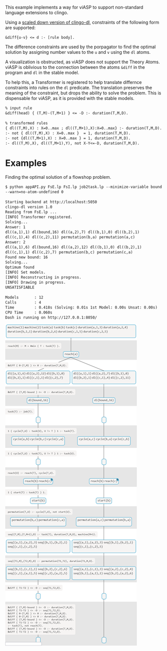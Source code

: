 This example implements a way for viASP to support non-standard language extensions to clingo.

Using a [scaled down version of clingo-dl](https://github.com/potassco/clingo/tree/master/examples/clingo/dl), constraints of the following form are supported:

    &diff{u-v} <= d :- [rule body].

The difference constraints are used by the porpagator to find the optimal solution by assigning number values to the `u` and `v` using the `dl` atoms. 

A visualization is obstructed, as viASP does not support the Theory Atoms. viASP is oblivious to the connection between the atoms `&diff` in the program and `dl` in the stable model.

To help this, a Transformer is registered to help translate differnce constraints into rules on the `dl` predicate. The translation preserves the meaning of the constraint, but drops the ability to solve the problem. This is dispensable for viASP, as it is provided with the stable models.

    % input rule
    &diff(head) { (T,M)-(T,M+1) } <= -D :- duration(T,M,D).

    % transformed rules
    { dl((T,M),X) : X=0..max ; dl((T,M+1),X):X=0..max} :- duration(T,M,D).
    :- not { dl((T,M),X) : X=0..max }  = 1, duration(T,M,D).
    :- not {dl((T,M+1),X) : X=0..max } = 1, duration(T,M,D).
    :- dl((T,M),X), dl((T,M+1),Y), not X-Y<=-D, duration(T,M,D).

Examples
========

Finding the optimal solution of a flowshop problem.

    $ python appAPI.py FsE.lp FsI.lp job2task.lp --minimize-variable bound --warn=no-atom-undefined 0

    Starting backend at http://localhost:5050
    clingo-dl version 1.0
    Reading from FsE.lp ...
    [INFO] Transformer registered.
    Solving...
    Answer: 1
    dl((a,1),1) dl(bound,16) dl((a,2),7) dl((b,1),0) dl((b,2),1) dl((c,1),4) dl((c,2),11) permutation(b,a) permutation(a,c)
    Answer: 2
    dl((a,1),6) dl(bound,16) dl((a,2),12) dl((b,1),0) dl((b,2),1) dl((c,1),1) dl((c,2),7) permutation(b,c) permutation(c,a)
    Found new bound: 16
    Solving...
    Optimum found
    [INFO] Set models.
    [INFO] Reconstructing in progress.
    [INFO] Drawing in progress.
    UNSATISFIABLE

    Models       : 12
    Calls        : 4
    Time         : 0.418s (Solving: 0.01s 1st Model: 0.00s Unsat: 0.00s)
    CPU Time     : 0.060s
    Dash is running on http://127.0.0.1:8050/

![Example visualization](FsVisual.png)